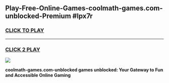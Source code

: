 
## Play-Free-Online-Games-coolmath-games.com-unblocked-Premium #lpx7r
<h3>
<a href="https://premium.freeplayer.one?title=coolmath-games.com-unblocked&ref=8M">CLICK TO PLAY</a></h3>
<hr>

<h3>
<a href="https://premium.freeplayer.one?title=coolmath-games.com-unblocked&ref=8M">CLICK 2 PLAY</a>
  
</h3>

<a href="https://premium.freeplayer.one?title=coolmath-games.com-unblocked&ref=8M"><img src="https://clearcache.store/games.png"></a>


**coolmath-games.com-unblocked games unblocked: Your Gateway to Fun and Accessible Online Gaming**
